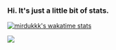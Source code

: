 ### Hi. It's just a little bit of stats.
[![mirdukkk's wakatime stats](https://github-readme-stats.vercel.app/api/wakatime?username=sergeykurilov&theme=onedark&layout=compact)](https://github.com/sergeykurilov)

<a href="https://github.com/sergeykurilov">
  <img src="https://github-readme-stats.vercel.app/api?username=mirdukkk&theme=onedark&count_private=true&custom_title=Github%20All%20Time%20Stats&show_icons=true" />
</a>
